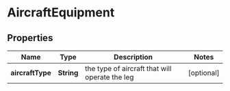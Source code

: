 

# AircraftEquipment


## Properties

| Name | Type | Description | Notes |
|------------ | ------------- | ------------- | -------------|
|**aircraftType** | **String** | the type of aircraft that will operate the leg |  [optional] |



